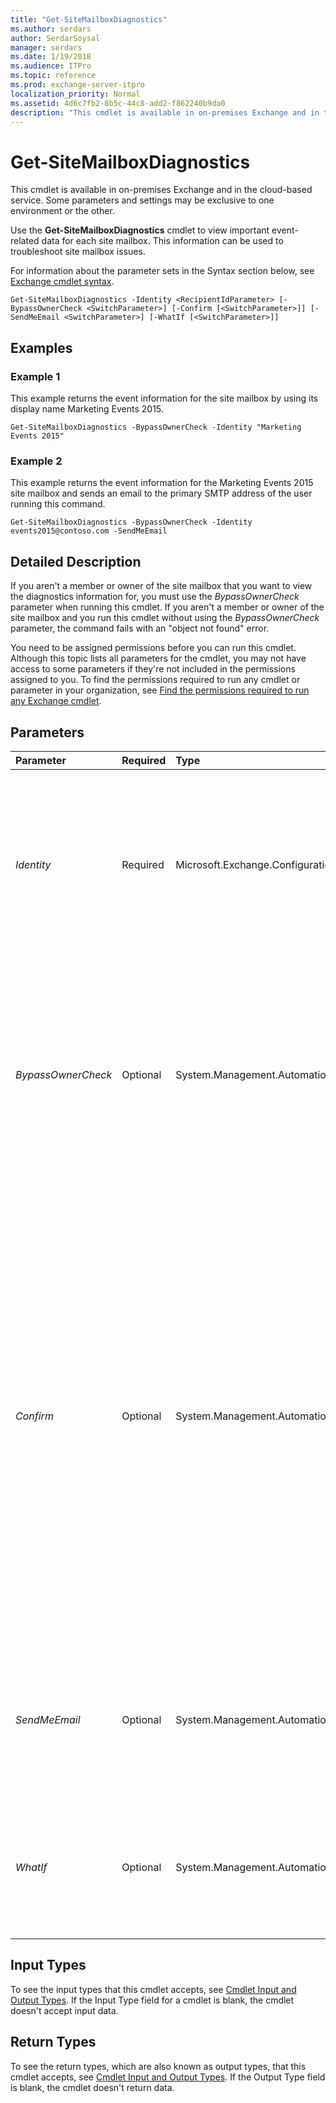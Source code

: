 ```yaml
---
title: "Get-SiteMailboxDiagnostics"
ms.author: serdars
author: SerdarSoysal
manager: serdars
ms.date: 1/19/2018
ms.audience: ITPro
ms.topic: reference
ms.prod: exchange-server-itpro
localization_priority: Normal
ms.assetid: 4d6c7fb2-8b5c-44c8-add2-f862240b9da0
description: "This cmdlet is available in on-premises Exchange and in the cloud-based service. Some parameters and settings may be exclusive to one environment or the other."
---
```


# Get-SiteMailboxDiagnostics

This cmdlet is available in on-premises Exchange and in the cloud-based service. Some parameters and settings may be exclusive to one environment or the other. 
  
Use the **Get-SiteMailboxDiagnostics** cmdlet to view important event-related data for each site mailbox. This information can be used to troubleshoot site mailbox issues.
  
For information about the parameter sets in the Syntax section below, see [Exchange cmdlet syntax](https://technet.microsoft.com/library/bb123552.aspx). 
  
```
Get-SiteMailboxDiagnostics -Identity <RecipientIdParameter> [-BypassOwnerCheck <SwitchParameter>] [-Confirm [<SwitchParameter>]] [-SendMeEmail <SwitchParameter>] [-WhatIf [<SwitchParameter>]]

```

## Examples
<a name="Examples"> </a>

### Example 1

This example returns the event information for the site mailbox by using its display name Marketing Events 2015.
  
```
Get-SiteMailboxDiagnostics -BypassOwnerCheck -Identity "Marketing Events 2015"
```

### Example 2

This example returns the event information for the Marketing Events 2015 site mailbox and sends an email to the primary SMTP address of the user running this command.
  
```
Get-SiteMailboxDiagnostics -BypassOwnerCheck -Identity events2015@contoso.com -SendMeEmail
```

## Detailed Description
<a name="DetailedDescription"> </a>

If you aren't a member or owner of the site mailbox that you want to view the diagnostics information for, you must use the _BypassOwnerCheck_ parameter when running this cmdlet. If you aren't a member or owner of the site mailbox and you run this cmdlet without using the _BypassOwnerCheck_ parameter, the command fails with an "object not found" error.
  
You need to be assigned permissions before you can run this cmdlet. Although this topic lists all parameters for the cmdlet, you may not have access to some parameters if they're not included in the permissions assigned to you. To find the permissions required to run any cmdlet or parameter in your organization, see [Find the permissions required to run any Exchange cmdlet](https://technet.microsoft.com/library/mt432940.aspx).
  
## Parameters
<a name="DetailedDescription"> </a>

|**Parameter**|**Required**|**Type**|**Description**|
|:-----|:-----|:-----|:-----|
| _Identity_ <br/> |Required  <br/> |Microsoft.Exchange.Configuration.Tasks.RecipientIdParameter  <br/> | The _Identity_ parameter specifies the site mailbox. You can use the following values: <br/>  Alias <br/>  Display name <br/> _Domain\Account_ <br/>  SMTP address <br/>  Distinguished name (DN) <br/>  Object GUID <br/>  User principal name (UPN) <br/>  LegacyExchangeDN <br/> |
| _BypassOwnerCheck_ <br/> |Optional  <br/> |System.Management.Automation.SwitchParameter  <br/> |The _BypassOwnerCheck_ parameter is used when the account that's running the command isn't a member or owner of the site mailbox. You don't need to specify a value with this switch. <br/> If you run the command without this parameter, and you aren't a member or owner of the site mailbox, then the command will fail.  <br/> |
| _Confirm_ <br/> |Optional  <br/> |System.Management.Automation.SwitchParameter  <br/> | The _Confirm_ switch specifies whether to show or hide the confirmation prompt. How this switch affects the cmdlet depends on if the cmdlet requires confirmation before proceeding. <br/>  Destructive cmdlets (for example, **Remove-\*** cmdlets) have a built-in pause that forces you to acknowledge the command before proceeding. For these cmdlets, you can skip the confirmation prompt by using this exact syntax: `-Confirm:$false`.  <br/>  Most other cmdlets (for example, **New-\*** and **Set-\*** cmdlets) don't have a built-in pause. For these cmdlets, specifying the _Confirm_ switch without a value introduces a pause that forces you acknowledge the command before proceeding. <br/> |
| _SendMeEmail_ <br/> |Optional  <br/> |System.Management.Automation.SwitchParameter  <br/> |The _SendMeEmail_switch specifies that the diagnostic information is sent to the primary SMTP email address of the user account that's running the command. You don't need to specify a value with this switch.  <br/> |
| _WhatIf_ <br/> |Optional  <br/> |System.Management.Automation.SwitchParameter  <br/> |The _WhatIf_ switch simulates the actions of the command. You can use this switch to view the changes that would occur without actually applying those changes. You don't need to specify a value with this switch. <br/> |
   
## Input Types
<a name="InputTypes"> </a>

To see the input types that this cmdlet accepts, see [Cmdlet Input and Output Types](http://go.microsoft.com/fwlink/p/?linkId=616387). If the Input Type field for a cmdlet is blank, the cmdlet doesn't accept input data. 
  
## Return Types
<a name="ReturnTypes"> </a>

To see the return types, which are also known as output types, that this cmdlet accepts, see [Cmdlet Input and Output Types](http://go.microsoft.com/fwlink/p/?linkId=616387). If the Output Type field is blank, the cmdlet doesn't return data. 
  

